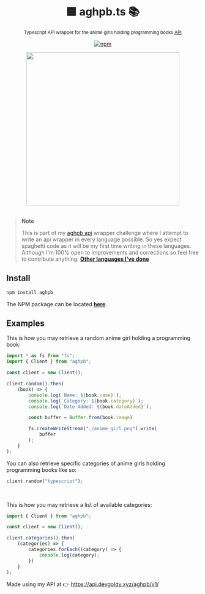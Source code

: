 <div align="center">

  # 🟦 aghpb.ts 📚
  <sub>Typescript API wrapper for the anime girls holding programming books [API](https://api.devgoldy.xyz/aghpb/v1/docs)</sub>

  [![npm](https://img.shields.io/npm/v/aghpb?style=flat)](https://www.npmjs.com/package/aghpb)

</div>

<div align="center">

  <img src="./assets/book_1.png" width="400px">

</div>

<br>

> **Note**
> 
> This is part of my [aghpb api](https://github.com/THEGOLDENPRO/aghpb_api) wrapper challenge where I attempt to write an api wrapper in every language possible. So yes expect spaghetti code as it will be my first time writing in these languages. Although I'm 100% open to improvements and corrections so feel free to contribute anything.
> **[Other languages I've done](https://github.com/THEGOLDENPRO/aghpb_api#-api-wrappers)**

## Install
```typescript
npm install aghpb
```
The NPM package can be located [**here**](https://www.npmjs.com/package/aghpb).

## Examples
This is how you may retrieve a random anime girl holding a programming book:
```typescript
import * as fs from "fs";
import { Client } from "aghpb";

const client = new Client();

client.random().then(
    (book) => {
        console.log(`Name: ${book.name}`);
        console.log(`Category: ${book.category}`);
        console.log(`Date Added: ${book.dateAdded}`);

        const buffer = Buffer.from(book.image)

        fs.createWriteStream("./anime_girl.png").write(
            buffer
        );
    }
);
```
You can also retrieve specific categories of anime girls holding programming books like so:
```rust
client.random("typescript");
```

<br>

This is how you may retrieve a list of available categories:
```typescript
import { Client } from "aghpb";

const client = new Client();

client.categories().then(
    (categories) => {
        categories.forEach((category) => {
            console.log(category);
        })
    }
);
```

Made using my API at 👉 https://api.devgoldy.xyz/aghpb/v1/
